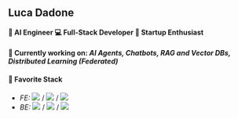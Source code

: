 ## Luca Dadone 
**🧠 AI Engineer  💻 Full-Stack Developer 🚀 Startup Enthusiast**  

#### 🤖 **Currently working on:** ***AI Agents, Chatbots, RAG and Vector DBs, Distributed Learning (Federated)***

#### 💙 **Favorite Stack**
- *FE:* ![](https://img.shields.io/badge/Flutter-02569B?style=flat&logo=flutter&logoColor=white) / ![](https://img.shields.io/badge/-ReactJs-61DAFB?logo=react&logoColor=white) / ![](https://img.shields.io/badge/-NextJs-000000?logo=next.js&logoColor=white)
- *BE:* ![](https://img.shields.io/badge/-Java-orange) / ![](https://img.shields.io/badge/-Python-3776AB?logo=python&logoColor=white) / ![](https://img.shields.io/badge/-Node.js-339933?logo=node.js&logoColor=white)
<!--### 🔧 Tech Stack  
| Category | Technologies |
|----------|-------------|
| **AI & ML & Big Data** | AI Agents, RAG, LLMs, Distributed Learning (Federated), PyTorch, Spark, Hadoop |
| **Databases** | Pinecone (Vector DB), PostgreSQL, MySQL, MongoDB, DynamoDB |
| **Backend** | Java, C#, Python, Node.js, Dart, PHP |
| **Low level** | C, Rust, Assembly, ARM |
| **Frontend** | React, Flutter, Vue, (JavaScript, HTML, CSS) |
| **Cloud** | AWS (Amplify, Cognito, DynamoDB, API Gateway), Firebase |-->



